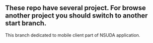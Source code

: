 These repo have several project. For browse another project you should 
switch to another start branch.
----------------------------------------------------------------------
This branch dedicated to mobile client part of NSUDA application.
